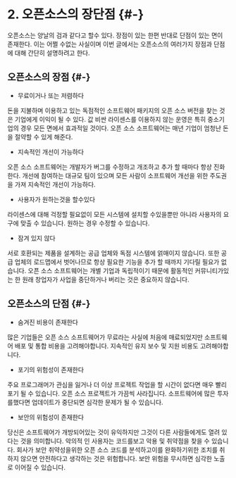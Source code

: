 # 2. 오픈소스의 장단점 {#-}

오픈소스는 양날의 검과 같다고 할수 있다. 장점이 있는 한편 반대로 단점이 있는 면이 존재한다. 이는 어쩔 수없는 사실이며 이번 글에서는 오픈소스의 여러가지 장점과 단점에 대해 간단히 설명하려고 한다.

## 오픈소스의 장점 {#-}

* 무료이거나 또는 저렴하다

돈을 지불하며 이용하고 있는 독점적인 소프트웨어 패키지의 오픈 소스 버전을 찾는 것은 기업에게 이익이 될 수 있다. 값 비싼 라이센스를 이용하지 않는 운영은 특히 중소기업의 경우 모든 면에서 효과적일 것이다. 오픈 소스 소프트웨어는 매년 기업이 엄청난 돈을 절약할 수 있게 해준다.

* 지속적인 개선이 가능하다

오픈 소스 소프트웨어는 개발자가 버그를 수정하고 개조하고 추가 할 때마다 항상 진화한다. 개선에 참여하는 대규모 팀이 있으며 모든 사람이 소프트웨어 개선을 위한 주도권을 가져 지속적인 개선이 가능하다.

* 사용자가 원하는것을 할수있다

라이센스에 대해 걱정할 필요없이 모든 시스템에 설치할 수있을뿐만 아니라 사용자의 요구에 맞출 수 있습니다. 원하는 경우 수정할 수 있습니다.

* 잠겨 있지 않다

서로 호환되는 제품을 설계하는 공급 업체와 독점 시스템에 얽매이지 않습니다. 또한 공급 업체의 로드맵에서 벗어나므로 항상 필요한 기능을 추가 할 때까지 기다릴 필요가 없습니다. 오픈 소스 소프트웨어는 개별 기업과 독립적이기 때문에 활동적인 커뮤니티가있는 한 원래 창업자가 사업을 중단하거나 버리는 것은 중요하지 않습니다.

## 오픈소스의 단점 {#-}

* 숨겨진 비용이 존재한다

많은 기업들은 오픈 소스 소프트웨어가 무료라는 사실에 처음에 매료되었지만 소프트웨어 배포 및 통합 비용을 고려해야합니다. 지속적인 유지 보수 및 지원 비용도 고려해야합니다.

* 포기의 위험성이 존재한다

주요 프로그래머가 관심을 잃거나 더 이상 프로젝트 작업을 할 시간이 없다면 매우 빨리 포기 될 수 있습니다. 오픈 소스 프로젝트가 가끔씩 사라집니다. 소프트웨어에 많은 투자를했다면 업데이트가 중단되면 심각한 문제가 될 수 있습니다.

* 보안의 위험성이 존재한다

당신은 소프트웨어가 개방되어있는 것이 유익하지만 그것이 다른 사람들에게도 열려 있다는 것을 의미합니다. 악의적 인 사용자는 코드를보고 악용 및 취약점을 찾을 수 있습니다. 회사가 보안 취약성을위한 오픈 소스 코드를 분석하고이를 완화하기위한 조치를 취하지 않으면 안전하다고 생각하는 것은 위험합니다. 보안 위험을 무시하면 심각한 노출로 이어질 수 있습니다.

